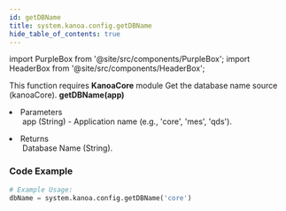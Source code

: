 ```yaml
---
id: getDBName
title: system.kanoa.config.getDBName
hide_table_of_contents: true
---
```


import PurpleBox from '@site/src/components/PurpleBox';
import HeaderBox from '@site/src/components/HeaderBox';

<PurpleBox>This function requires <b>KanoaCore</b> module</PurpleBox>
<HeaderBox header="Description">Get the database name source (kanoaCore).</HeaderBox>
<HeaderBox header="Syntax">
    <b>getDBName(app)</b>
    <li>Parameters <br />
        <ul>app (String) - Application name (e.g., 'core', 'mes', 'qds').</ul>
    </li>
    <li>Returns <br />
        <ul>Database Name (String).</ul>
    </li>
</HeaderBox>

### Code Example

```python
# Example Usage:
dbName = system.kanoa.config.getDBName('core')